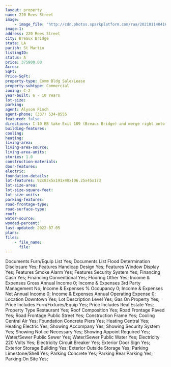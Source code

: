```yaml
---
layout: property
name: 220 Rees Street 
image:
    - image_file: "http://cdn.photos.sparkplatform.com/raa/20210114041637662202000000.jpg"
image-1:
address: 220 Rees Street
city: Breaux Bridge
state: LA
parish: St Martin
listingID: 
status: A
price: 375900.00
Acres: 
SqFt: 
Price-SqFt: 
property-type: Comm Bldg Sale/Lease
property-subtype: Commercial
zoning: C-2
year-built: 6 - 10 Years
lot-size: 
parking: 
agent: Alyson Finch
agent-phone: (337) 534-0555
featured: false
directions: I-10 EB take Exit 109 (Breaux Bridge) and merge right onto LA-328 S/Rees St toward Breaux Bridge. Travel about 1.5 miles (past Dollar General) and property will be on the left.
building-features: 
cooling: 
heating: 
living-area: 
living-area-source: 
living-area-units: 
stories: 1.0
construction-materials: 
door-features: 
electric: 
foundation-details: 
lot-features: 92x83x5x191x40x106.25x45x173
lot-size-area: 
lot-size-square-feet: 
lot-size-units: 
parking-features: 
road-frontage-type: 
road-surface-type: 
roof: 
water-source: 
wooded-percent: 
last-updated: 2022-07-05
plans: 
files:
    - file_name:
      file:
---
```

Documents	Furn/Equip List	Yes;
Documents List	Flood Determination Disclosure	Yes;
Features	Handicap Design	Yes;
Features	Window Display	Yes;
Features	Smoke Alarm	Yes;
Features	Security System	Yes;
Financing	Cash	Yes;
Financing	Conventional	Yes;
Flooring	Other	Yes;
Income & Expenses	Gross Annual Income	0;
Income & Expenses	3rd Party Management	No;
Income & Expenses	% Occupancy	0;
Income & Expenses	Net Annual Income	0;
Income & Expenses	Annual Operating Expense	0;
Location	Downtown	Yes;
Lot Description	Level	Yes;
Gas	On Property	Yes;
Price Includes	Furn/Fixtures/Equip	Yes;
Price Includes	Real Estate	Yes;
Property Type	Restaurant	Yes;
Roof	Composition	Yes;
Road Frontage	Paved	Yes;
Road Frontage	Public Street	Yes;
Construction	Frame	Yes;
Cooling	Central Air	Yes;
Foundation	Concrete Piers	Yes;
Heating	Central	Yes;
Heating	Electric	Yes;
Showing	Accompany	Yes;
Showing	Security System	Yes;
Showing	Notice Necessary	Yes;
Showing	Appoint Required	Yes;
Water/Sewer	Public Sewer	Yes;
Water/Sewer	Public Water	Yes;
Electricity	220 Volts	Yes;
Electricity	Circuit Breaker	Yes;
Exterior	Door Sign	Yes;
Exterior	Storage Building	Yes;
Exterior	Outside Storage	Yes;
Parking	Limestone/Shell	Yes;
Parking	Concrete	Yes;
Parking	Rear Parking	Yes;
Parking	On Site	Yes;

